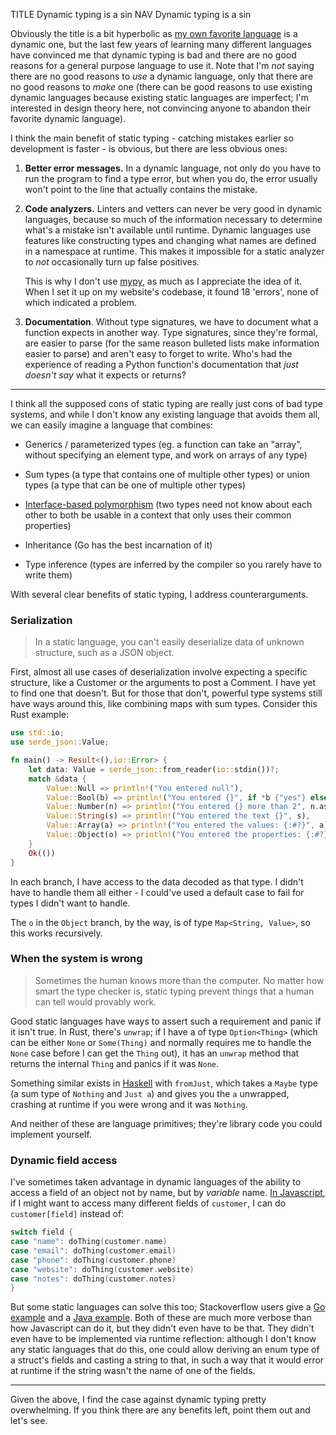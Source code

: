 TITLE Dynamic typing is a sin
NAV Dynamic typing is a sin

Obviously the title is a bit hyperbolic as [my own favorite language](https://yujiri.xyz/software/python) is a dynamic one, but the last few years of learning many different languages have convinced me that dynamic typing is bad and there are no good reasons for a general purpose language to use it. Note that I'm *not* saying there are no good reasons to *use* a dynamic language, only that there are no good reasons to *make* one (there can be good reasons to use existing dynamic languages because existing static languages are imperfect; I'm interested in design theory here, not convincing anyone to abandon their favorite dynamic language).

I think the main benefit of static typing - catching mistakes earlier so development is faster - is obvious, but there are less obvious ones:

1. **Better error messages.** In a dynamic language, not only do you have to run the program to find a type error, but when you do, the error usually won't point to the line that actually contains the mistake.

2. **Code analyzers.** Linters and vetters can never be very good in dynamic languages, because so much of the information necessary to determine what's a mistake isn't available until runtime. Dynamic languages use features like constructing types and changing what names are defined in a namespace at runtime. This makes it impossible for a static analyzer to *not* occasionally turn up false positives.

	This is why I don't use [mypy](http://mypy-lang.org), as much as I appreciate the idea of it. When I set it up on my website's codebase, it found 18 'errors', none of which indicated a problem.

3. **Documentation**. Without type signatures, we have to document what a function expects in another way. Type signatures, since they're formal, are easier to parse (for the same reason bulleted lists make information easier to parse) and aren't easy to forget to write. Who's had the experience of reading a Python function's documentation that *just doesn't say* what it expects or returns?

---

I think all the supposed cons of static typing are really just cons of bad type systems, and while I don't know any existing language that avoids them all, we can easily imagine a language that combines:

* Generics / parameterized types (eg. a function can take an "array", without specifying an element type, and work on arrays of any type)

* Sum types (a type that contains one of multiple other types) or union types (a type that can be one of multiple other types)

* [Interface-based polymorphism](https://yujiri.xyz/software/oop) (two types need not know about each other to both be usable in a context that only uses their common properties)

* Inheritance (Go has the best incarnation of it)

* Type inference (types are inferred by the compiler so you rarely have to write them)

With several clear benefits of static typing, I address counterarguments.

### Serialization

> In a static language, you can't easily deserialize data of unknown structure, such as a JSON object.

First, almost all use cases of deserialization involve expecting a specific structure, like a Customer or the arguments to post a Comment. I have yet to find one that doesn't. But for those that don't, powerful type systems still have ways around this, like combining maps with sum types. Consider this Rust example:

```rust
use std::io;
use serde_json::Value;

fn main() -> Result<(),io::Error> {
	let data: Value = serde_json::from_reader(io::stdin())?;
	match &data {
		Value::Null => println!("You entered null"),
		Value::Bool(b) => println!("You entered {}", if *b {"yes"} else {"no"}),
		Value::Number(n) => println!("You entered {} more than 2", n.as_f64().unwrap() - 2.),
		Value::String(s) => println!("You entered the text {}", s),
		Value::Array(a) => println!("You entered the values: {:#?}", a),
		Value::Object(o) => println!("You entered the properties: {:#?}", o),
	}
	Ok(())
}
```
In each branch, I have access to the data decoded as that type. I didn't have to handle them all either - I could've used a default case to fail for types I didn't want to handle.

The `o` in the `Object` branch, by the way, is of type `Map<String, Value>`, so this works recursively.

### When the system is wrong

> Sometimes the human knows more than the computer. No matter how smart the type checker is, static typing prevent things that a human can tell would provably work.

Good static languages have ways to assert such a requirement and panic if it isn't true. In Rust, there's `unwrap`; if I have a of type `Option<Thing>` (which can be either `None` or `Some(Thing)` and normally requires me to handle the `None` case before I can get the `Thing` out), it has an `unwrap` method that returns the internal `Thing` and panics if it was `None`.

Something similar exists in [Haskell](https://yujiri.xyz/software/haskell) with `fromJust`, which takes a `Maybe` type (a sum type of `Nothing` and `Just a`) and gives you the `a` unwrapped, crashing at runtime if you were wrong and it was `Nothing`.

And neither of these are language primitives; they're library code you could implement yourself.

### Dynamic field access

I've sometimes taken advantage in dynamic languages of the ability to access a field of an object not by name, but by *variable* name. [In Javascript](https://yujiri.xyz/software/javascript), if I might want to access many different fields of `customer`, I can do `customer[field]` instead of:
```c
switch field {
case "name": doThing(customer.name)
case "email": doThing(customer.email)
case "phone": doThing(customer.phone)
case "website": doThing(customer.website)
case "notes": doThing(customer.notes)
}

```
But some static languages can solve this too; Stackoverflow users give a [Go example](https://stackoverflow.com/a/18931036/12211329) and a [Java example](https://stackoverflow.com/a/2127209/12211329). Both of these are much more verbose than how Javascript can do it, but they didn't even have to be that. They didn't even have to be implemented via runtime reflection: although I don't know any static languages that do this, one could allow deriving an enum type of a struct's fields and casting a string to that, in such a way that it would error at runtime if the string wasn't the name of one of the fields.

---

Given the above, I find the case against dynamic typing pretty overwhelming. If you think there are any benefits left, point them out and let's see.
